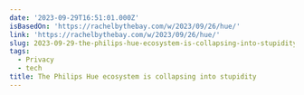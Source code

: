 ```yaml
---
date: '2023-09-29T16:51:01.000Z'
isBasedOn: 'https://rachelbythebay.com/w/2023/09/26/hue/'
link: 'https://rachelbythebay.com/w/2023/09/26/hue/'
slug: 2023-09-29-the-philips-hue-ecosystem-is-collapsing-into-stupidity
tags:
  - Privacy
  - tech
title: The Philips Hue ecosystem is collapsing into stupidity
---
```


